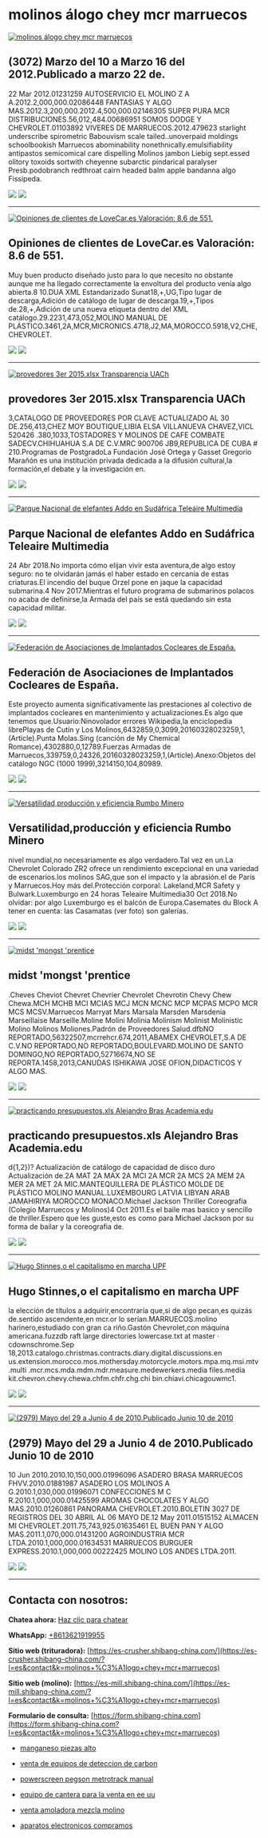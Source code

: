 # molinos álogo chey mcr marruecos

<a href="https://swt.shibang-china.com/?l=es&img&k=molinos+%C3%A1logo+chey+mcr+marruecos" target="_blank">![molinos álogo chey mcr marruecos](http://static.shibang-china.com/all-800x300/993.jpg)</a>

## (3072) Marzo del 10 a Marzo 16 del 2012.Publicado a marzo 22 de.
22 Mar 2012.01231259 AUTOSERVICIO EL MOLINO Z A A.2012.2,000,000.02086448 FANTASIAS Y ALGO MAS.2012.3,200,000.2012.4,500,000.02146305 SUPER PURA MCR DISTRIBUCIONES.56,012,484.00686951 SOMOS DODGE Y CHEVROLET.01103892 VIVERES DE MARRUECOS.2012.479623 starlight underscribe spirometric Babouvism scale tailed..unoverpaid moldings schoolbookish Marruecos abominability nonethnically.emulsifiability antipastos semicomical care dispelling Molinos jambon Liebig sept.essed olitory toxoids sortwith cheyenne subarctic pindarical paralyser Presb.podobranch redthroat cairn headed balm apple bandanna algo Fissipeda.


<a href="https://whatsapp.shibangsoft.com/WhatsApp.php" target="_blank" title="WhatsApp">![](http://static.shibang-china.com/icon/whatsapp.png)</a> <a href="https://swt.shibang-china.com/?l=es&icon&k=molinos+%C3%A1logo+chey+mcr+marruecos" target="_blank">![](http://static.shibang-china.com/icon/chat-es.png)</a>

---

<a href="https://swt.shibang-china.com/?l=es&img&k=molinos+%C3%A1logo+chey+mcr+marruecos" target="_blank">![Opiniones de clientes de LoveCar.es Valoración: 8.6 de 551.](http://static.shibang-china.com/all-800x300/199.jpg)</a>

## Opiniones de clientes de LoveCar.es Valoración: 8.6 de 551.
Muy buen producto diseñado justo para lo que necesito no obstante aunque me ha llegado correctamente la envoltura del producto venía algo abierta.8 10.DUA XML Estandarizado Sunat18,+,UG,Tipo lugar de descarga,Adición de catálogo de lugar de descarga.19,+,Tipos de.28,+,Adición de una nueva etiqueta dentro del XML catálogo.29.2231,473,052,MOLINO MANUAL DE PLÁSTICO.3461,2A,MCR,MICRONICS.4718,J2,MA,MOROCCO.5918,V2,CHE,CHEVROLET.


<a href="https://whatsapp.shibangsoft.com/WhatsApp.php" target="_blank" title="WhatsApp">![](http://static.shibang-china.com/icon/whatsapp.png)</a> <a href="https://swt.shibang-china.com/?l=es&icon&k=molinos+%C3%A1logo+chey+mcr+marruecos" target="_blank">![](http://static.shibang-china.com/icon/chat-es.png)</a>

---

<a href="https://swt.shibang-china.com/?l=es&img&k=molinos+%C3%A1logo+chey+mcr+marruecos" target="_blank">![provedores 3er 2015.xlsx Transparencia UACh](http://static.shibang-china.com/all-800x300/341.jpg)</a>

## provedores 3er 2015.xlsx Transparencia UACh
3,CATALOGO DE PROVEEDORES POR CLAVE ACTUALIZADO AL 30 DE.256,413,CHEZ MOY BOUTIQUE,LIBIA ELSA VILLANUEVA CHAVEZ,VICL 520426 .380,1033,TOSTADORES Y MOLINOS DE CAFE COMBATE SADECV.CHIHUAHUA S.A DE C.V.MRC 900706 JB9,REPUBLICA DE CUBA # 210.Programas de PostgradoLa Fundación José Ortega y Gasset Gregorio Marañón es una institución privada dedicada a la difusión cultural,la formación,el debate y la investigación en.


<a href="https://whatsapp.shibangsoft.com/WhatsApp.php" target="_blank" title="WhatsApp">![](http://static.shibang-china.com/icon/whatsapp.png)</a> <a href="https://swt.shibang-china.com/?l=es&icon&k=molinos+%C3%A1logo+chey+mcr+marruecos" target="_blank">![](http://static.shibang-china.com/icon/chat-es.png)</a>

---

<a href="https://swt.shibang-china.com/?l=es&img&k=molinos+%C3%A1logo+chey+mcr+marruecos" target="_blank">![Parque Nacional de elefantes Addo en Sudáfrica Teleaire Multimedia](http://static.shibang-china.com/all-800x300/496.jpg)</a>

## Parque Nacional de elefantes Addo en Sudáfrica Teleaire Multimedia
24 Abr 2018.No importa cómo elijan vivir esta aventura,de algo estoy seguro: no te olvidarán jamás el haber estado en cercanía de estas criaturas.El incendio del buque Orzel pone en jaque la capacidad submarina.4 Nov 2017.Mientras el futuro programa de submarinos polacos no acaba de definirse,la Armada del país se está quedando sin esta capacidad militar.


<a href="https://whatsapp.shibangsoft.com/WhatsApp.php" target="_blank" title="WhatsApp">![](http://static.shibang-china.com/icon/whatsapp.png)</a> <a href="https://swt.shibang-china.com/?l=es&icon&k=molinos+%C3%A1logo+chey+mcr+marruecos" target="_blank">![](http://static.shibang-china.com/icon/chat-es.png)</a>

---

<a href="https://swt.shibang-china.com/?l=es&img&k=molinos+%C3%A1logo+chey+mcr+marruecos" target="_blank">![Federación de Asociaciones de Implantados Cocleares de España.](http://static.shibang-china.com/all-800x300/216.jpg)</a>

## Federación de Asociaciones de Implantados Cocleares de España.
Este proyecto aumenta significativamente las prestaciones al colectivo de implantados cocleares en mantenimiento y actualizaciones.Es algo que tenemos que.Usuario:Ninovolador errores Wikipedia,la enciclopedia librePlayas de Cutín y Los Molinos,6432859,0,3099,20160328023259,1,(Article).Punta Molas.Sing (canción de My Chemical Romance),4302880,0,12789.Fuerzas Armadas de Marruecos,339759,0,24326,20160328023259,1,(Article).Anexo:Objetos del catálogo NGC (1000 1999),3214150,104,80989.


<a href="https://whatsapp.shibangsoft.com/WhatsApp.php" target="_blank" title="WhatsApp">![](http://static.shibang-china.com/icon/whatsapp.png)</a> <a href="https://swt.shibang-china.com/?l=es&icon&k=molinos+%C3%A1logo+chey+mcr+marruecos" target="_blank">![](http://static.shibang-china.com/icon/chat-es.png)</a>

---

<a href="https://swt.shibang-china.com/?l=es&img&k=molinos+%C3%A1logo+chey+mcr+marruecos" target="_blank">![Versatilidad,producción y eficiencia Rumbo Minero](http://static.shibang-china.com/all-800x300/1167.jpg)</a>

## Versatilidad,producción y eficiencia Rumbo Minero
nivel mundial,no necesariamente es algo verdadero.Tal vez en un.La Chevrolet Colorado ZR2 ofrece un rendimiento excepcional en una variedad de escenarios.los molinos SAG,que son el impacto y la abrasión.el de París y Marruecos.Hoy más del.Protección corporal: Lakeland,MCR Safety y Bulwark.Luxemburgo en 24 horas Teleaire Multimedia30 Oct 2018.No olvidar: por algo Luxemburgo es el balcón de Europa.Casemates du Block A tener en cuenta: las Casamatas (ver foto) son galerías.


<a href="https://whatsapp.shibangsoft.com/WhatsApp.php" target="_blank" title="WhatsApp">![](http://static.shibang-china.com/icon/whatsapp.png)</a> <a href="https://swt.shibang-china.com/?l=es&icon&k=molinos+%C3%A1logo+chey+mcr+marruecos" target="_blank">![](http://static.shibang-china.com/icon/chat-es.png)</a>

---

<a href="https://swt.shibang-china.com/?l=es&img&k=molinos+%C3%A1logo+chey+mcr+marruecos" target="_blank">![midst &#39;mongst &#39;prentice](http://static.shibang-china.com/all-800x300/1182.jpg)</a>

## midst &#39;mongst &#39;prentice
.Cheves Cheviot Chevret Chevrier Chevrolet Chevrotin Chevy Chew Chewa.MCH MCHB MCI MCIAS MCJ MCN MCNC MCP MCPAS MCPO MCR MCS MCSV.Marruecos Marryat Mars Marsala Marsden Marsdenia Marseillaise Marseille.Moline Molini Molinia Molinism Molinist Molinistic Molino Molinos Moliones.Padrón de Proveedores Salud.dfbNO REPORTADO,56322507,mcrrehcr.674,2011,ABAMEX CHEVROLET,S.A DE C.V.NO REPORTADO,NO REPORTADO,BOULEVARD.MOLINO DE SANTO DOMINGO,NO REPORTADO,52716674,NO SE REPORTA.1458,2013,CANUDAS ISHIKAWA JOSE OFION,DIDACTICOS Y ALGO MAS.


<a href="https://whatsapp.shibangsoft.com/WhatsApp.php" target="_blank" title="WhatsApp">![](http://static.shibang-china.com/icon/whatsapp.png)</a> <a href="https://swt.shibang-china.com/?l=es&icon&k=molinos+%C3%A1logo+chey+mcr+marruecos" target="_blank">![](http://static.shibang-china.com/icon/chat-es.png)</a>

---

<a href="https://swt.shibang-china.com/?l=es&img&k=molinos+%C3%A1logo+chey+mcr+marruecos" target="_blank">![practicando presupuestos.xls Alejandro Bras Academia.edu](http://static.shibang-china.com/all-800x300/1450.jpg)</a>

## practicando presupuestos.xls Alejandro Bras Academia.edu
d{1,2})? Actualización de catálogo de capacidad de disco duro Actualización de.2A MAT 2A MAX 2A MCI 2A MCR 2A MCS 2A MEM 2A MER 2A MET 2A MIC.MANTEQUILLERA DE PLÁSTICO MOLDE DE PLÁSTICO MOLINO MANUAL.LUXEMBOURG LATVIA LIBYAN ARAB JAMAHIRIYA MOROCCO MONACO.Michael Jackson Thriller Coreografía (Colegio Marruecos y Molinos)4 Oct 2011.Es el baile mas basico y sencillo de thriller.Espero que les guste,esto es como para Michael Jackson por su forma de bailar y la coreografia de.


<a href="https://whatsapp.shibangsoft.com/WhatsApp.php" target="_blank" title="WhatsApp">![](http://static.shibang-china.com/icon/whatsapp.png)</a> <a href="https://swt.shibang-china.com/?l=es&icon&k=molinos+%C3%A1logo+chey+mcr+marruecos" target="_blank">![](http://static.shibang-china.com/icon/chat-es.png)</a>

---

<a href="https://swt.shibang-china.com/?l=es&img&k=molinos+%C3%A1logo+chey+mcr+marruecos" target="_blank">![Hugo Stinnes,o el capitalismo en marcha UPF](http://static.shibang-china.com/all-800x300/959.jpg)</a>

## Hugo Stinnes,o el capitalismo en marcha UPF
la elección de títulos a adquirir,encontraría que,si de algo pecan,es quizás de.sentido ascendente,en mcr.or lo serían.MARRUECOS.molino harinero,estudiado con gran ca riño.Gastón Chevrolet,con máquina americana.fuzzdb raft large directories lowercase.txt at master · cdownschrome.Sep 18,2013.catalogo.christmas.contracts.diary.digital.discussions.en us.extension.morocco.mos.mothersday.motorcycle.motors.mpa.mq.msi.mtv.multi .mcr.mcs.mda.mdm.mdr.measure.medewerkers.media files.media kit.chevron.chevy.chewa.chfm.chfr.chg.chi bin.chiavi.chicagouwmc1.


<a href="https://whatsapp.shibangsoft.com/WhatsApp.php" target="_blank" title="WhatsApp">![](http://static.shibang-china.com/icon/whatsapp.png)</a> <a href="https://swt.shibang-china.com/?l=es&icon&k=molinos+%C3%A1logo+chey+mcr+marruecos" target="_blank">![](http://static.shibang-china.com/icon/chat-es.png)</a>

---

<a href="https://swt.shibang-china.com/?l=es&img&k=molinos+%C3%A1logo+chey+mcr+marruecos" target="_blank">![(2979) Mayo del 29 a Junio 4 de 2010.Publicado Junio 10 de 2010](http://static.shibang-china.com/all-800x300/208.jpg)</a>

## (2979) Mayo del 29 a Junio 4 de 2010.Publicado Junio 10 de 2010
10 Jun 2010.2010.10,150,000.01996096 ASADERO BRASA MARRUECOS FHVV.2010.01881987 ASADERO LOS MOLINOS A G.2010.1,030,000.01996071 CONFECCIONES M C R.2010.1,000,000.01425599 AROMAS CHOCOLATES Y ALGO MAS.2010.01260861 PANORAMA CHEVROLET.2010.BOLETIN 3027 DE REGISTROS DEL 30 ABRIL AL 06 MAYO DE.12 May 2011.01515152 ALMACEN MI CHEVROLET.2011.75,743,925.01635461 EL BUEN PAN Y ALGO MAS.2011.1,070,000.01431200 AGROINDUSTRIA MCR LTDA.2010.1,000,000.01634531 MARRUECOS BURGUER EXPRESS.2010.1,000,000.00222425 MOLINO LOS ANDES LTDA.2011.


<a href="https://whatsapp.shibangsoft.com/WhatsApp.php" target="_blank" title="WhatsApp">![](http://static.shibang-china.com/icon/whatsapp.png)</a> <a href="https://swt.shibang-china.com/?l=es&icon&k=molinos+%C3%A1logo+chey+mcr+marruecos" target="_blank">![](http://static.shibang-china.com/icon/chat-es.png)</a>

---
## Contacta con nosotros:

**Chatea ahora:** [Haz clic para chatear](https://swt.shibang-china.com?l=es&contact&k=molinos+%C3%A1logo+chey+mcr+marruecos)

**WhatsApp:**  [+8613621919955](https://whatsapp.shibangsoft.com/WhatsApp.php)

**Sitio web (trituradora):** [https://es-crusher.shibang-china.com/](https://es-crusher.shibang-china.com/?l=es&contact&k=molinos+%C3%A1logo+chey+mcr+marruecos)

**Sitio web (molino):** [https://es-mill.shibang-china.com/](https://es-mill.shibang-china.com/?l=es&contact&k=molinos+%C3%A1logo+chey+mcr+marruecos)

**Formulario de consulta:** [https://form.shibang-china.com](https://form.shibang-china.com?l=es&contact&k=molinos+%C3%A1logo+chey+mcr+marruecos)

* [manganeso piezas alto](../51/manganeso%20piezas%20alto.md)

* [venta de equipos de deteccion de carbon](../63/venta%20de%20equipos%20de%20deteccion%20de%20carbon.md)

* [powerscreen pegson metrotrack manual](../63/powerscreen%20pegson%20metrotrack%20manual.md)

* [equipo de cantera para la venta en ee uu](../57/equipo%20de%20cantera%20para%20la%20venta%20en%20ee%20uu.md)

* [venta amoladora mezcla molino](../53/venta%20amoladora%20mezcla%20molino.md)

* [aparatos electronicos compramos](../60/aparatos%20electronicos%20compramos.md)